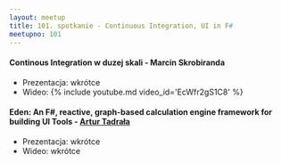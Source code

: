 ```yaml
---
layout: meetup
title: 101. spotkanie - Continuous Integration, UI in F# 
meetupno: 101
---
```


#### Continous Integration w duzej skali - Marcin Skrobiranda
* Prezentacja: wkrótce
* Wideo: {% include youtube.md video_id='EcWfr2gS1C8' %}

#### Eden: An F#, reactive, graph-based calculation engine framework for building UI Tools - [Artur Tadrała](https://twitter.com/atadrala)
* Prezentacja: wkrótce
* Wideo: wkrótce
